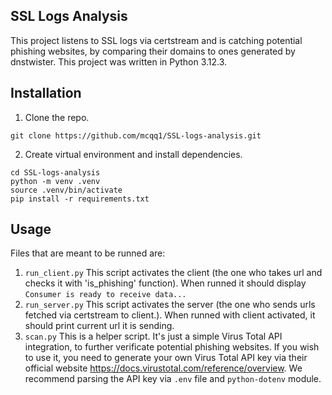 ## SSL Logs Analysis
This project listens to SSL logs via certstream and is catching potential phishing websites, by comparing their domains to ones generated by dnstwister.
This project was written in Python 3.12.3.

## Installation
1. Clone the repo.
```
git clone https://github.com/mcqq1/SSL-logs-analysis.git
```

2. Create virtual environment and install dependencies.
```
cd SSL-logs-analysis
python -m venv .venv
source .venv/bin/activate
pip install -r requirements.txt
```

## Usage
Files that are meant to be runned are:
1. ```run_client.py```
  This script activates the client (the one who takes url and checks it with 'is_phishing' function). When runned it should display ```Consumer is ready to receive data...```
2. ```run_server.py```
  This script activates the server (the one who sends urls fetched via certstream to client.). When runned with client activated, it should print current url it is sending.
3. ```scan.py```
  This is a helper script. It's just a simple Virus Total API integration, to further verificate potential phishing websites. If you wish to use it, you need to generate your own Virus Total API key via their official website https://docs.virustotal.com/reference/overview. We recommend parsing the API key via ```.env``` file and ```python-dotenv``` module. 
